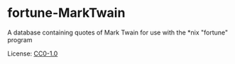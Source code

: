 # fortune-MarkTwain
A database containing quotes of Mark Twain for use with the *nix "fortune" program


License: [CC0-1.0](https://choosealicense.com/licenses/cc0-1.0/)
